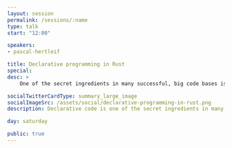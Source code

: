 ```yaml
---
layout: session
permalink: /sessions/:name
type: talk
start: "12:00"

speakers:
- pascal-hertleif

title: Declarative programming in Rust
special:
desc: >
    One of the secret ingredients in many successful, big code bases is that they found a good level of abstraction. One helpful technique is to write declarative code: You describe "what" you want to do, but don't mix it with the "how". While this is not specific to Rust, the language and its ecosystem help us write declarative code. This talk will go over some examples, covering famous crates and APIs as well as more obscure ones, to then dive into ways to use this to your advantage in your own code.

socialTwitterCardType: summary_large_image
socialImageSrc: /assets/social/declarative-programming-in-rust.png
description: Declarative code is one of the secret ingredients in many successful code bases. Let's see how Rust helps, showing some examples and diving into ways to use it to your advantage.

day: saturday

public: true
---
```

